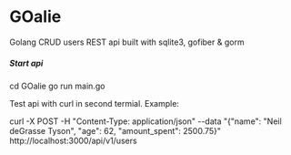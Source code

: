 # GOalie

Golang CRUD users REST api built with sqlite3, gofiber & gorm

##### Start api #####
cd GOalie
go run main.go

Test api with curl in second termial.
Example:

curl -X POST -H "Content-Type: application/json" --data "{\"name\": \"Neil deGrasse Tyson\", \"age\": 62, \"amount_spent\": 2500.75}"  http://localhost:3000/api/v1/users